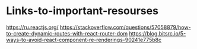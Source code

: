 # Links-to-important-resourses
https://ru.reactjs.org/
https://stackoverflow.com/questions/57058879/how-to-create-dynamic-routes-with-react-router-dom
https://blog.bitsrc.io/5-ways-to-avoid-react-component-re-renderings-90241e775b8c
